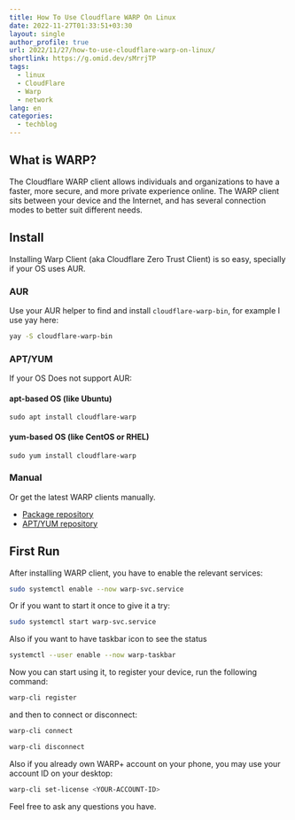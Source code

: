 ```yaml
---
title: How To Use Cloudflare WARP On Linux
date: 2022-11-27T01:33:51+03:30
layout: single
author_profile: true
url: 2022/11/27/how-to-use-cloudflare-warp-on-linux/
shortlink: https://g.omid.dev/sMrrjTP
tags:
  - linux
  - CloudFlare
  - Warp
  - network
lang: en
categories: 
  - techblog
---
```


## What is WARP?

The Cloudflare WARP client allows individuals and organizations to have a faster, more secure, and more private experience online. The WARP client sits between your device and the Internet, and has several connection modes to better suit different needs.

## Install

Installing Warp Client (aka Cloudflare Zero Trust Client) is so easy, specially if your OS uses AUR.

### AUR

Use your AUR helper to find and install `cloudflare-warp-bin`, for example I use yay here:

```bash
yay -S cloudflare-warp-bin
```

### APT/YUM

If your OS Does not support AUR:

#### apt-based OS (like Ubuntu)

```sudo apt install cloudflare-warp```

#### yum-based OS (like CentOS or RHEL)

```sudo yum install cloudflare-warp```

### Manual

Or get the latest WARP clients manually.

* [Package repository](https://pkg.cloudflareclient.com/packages/cloudflare-warp)
* [APT/YUM repository](https://pkg.cloudflareclient.com/install)

## First Run

After installing WARP client, you have to enable the relevant services:

```bash
sudo systemctl enable --now warp-svc.service
```

Or if you want to start it once to give it a try:

```bash
sudo systemctl start warp-svc.service
```

Also if you want to have taskbar icon to see the status

```bash
systemctl --user enable --now warp-taskbar
```

Now you can start using it, to register your device, run the following command:

```bash
warp-cli register
```

and then to connect or disconnect:

```bash
warp-cli connect
```

```bash
warp-cli disconnect
```

Also if you already own WARP+ account on your phone, you may use your account ID on your desktop:

```bash
warp-cli set-license <YOUR-ACCOUNT-ID>
```

Feel free to ask any questions you have.
